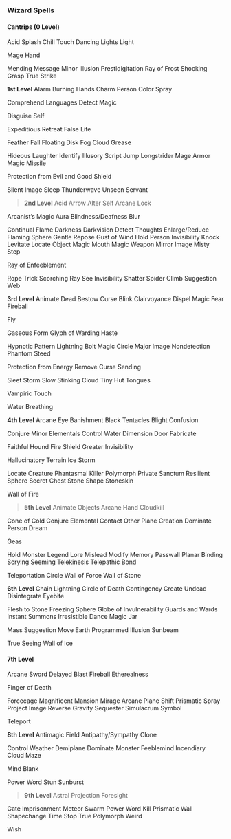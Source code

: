 ### Wizard Spells

#### Cantrips (0 Level)

Acid Splash Chill Touch Dancing Lights Light

Mage Hand

Mending Message Minor Illusion Prestidigitation Ray of Frost Shocking
Grasp True Strike

**1st Level** Alarm Burning Hands Charm Person Color Spray

Comprehend Languages Detect Magic

Disguise Self

Expeditious Retreat False Life

Feather Fall Floating Disk Fog Cloud Grease

Hideous Laughter Identify Illusory Script Jump Longstrider Mage Armor
Magic Missile

Protection from Evil and Good Shield

Silent Image Sleep Thunderwave Unseen Servant

> **2nd Level** Acid Arrow Alter Self Arcane Lock

Arcanist’s Magic Aura Blindness/Deafness Blur

Continual Flame Darkness Darkvision Detect Thoughts Enlarge/Reduce
Flaming Sphere Gentle Repose Gust of Wind Hold Person Invisibility Knock
Levitate Locate Object Magic Mouth Magic Weapon Mirror Image Misty Step

Ray of Enfeeblement

Rope Trick Scorching Ray See Invisibility Shatter Spider Climb
Suggestion Web

**3rd Level** Animate Dead Bestow Curse Blink Clairvoyance Dispel Magic
Fear Fireball

Fly

Gaseous Form Glyph of Warding Haste

Hypnotic Pattern Lightning Bolt Magic Circle Major Image Nondetection
Phantom Steed

Protection from Energy Remove Curse Sending

Sleet Storm Slow Stinking Cloud Tiny Hut Tongues

Vampiric Touch

Water Breathing

**4th Level** Arcane Eye Banishment Black Tentacles Blight Confusion

Conjure Minor Elementals Control Water Dimension Door Fabricate

Faithful Hound Fire Shield Greater Invisibility

Hallucinatory Terrain Ice Storm

Locate Creature Phantasmal Killer Polymorph Private Sanctum Resilient
Sphere Secret Chest Stone Shape Stoneskin

Wall of Fire

> **5th Level** Animate Objects Arcane Hand Cloudkill

Cone of Cold Conjure Elemental Contact Other Plane Creation Dominate
Person Dream

Geas

Hold Monster Legend Lore Mislead Modify Memory Passwall Planar Binding
Scrying Seeming Telekinesis Telepathic Bond

Teleportation Circle Wall of Force Wall of Stone

**6th Level** Chain Lightning Circle of Death Contingency Create Undead
Disintegrate Eyebite

Flesh to Stone Freezing Sphere Globe of Invulnerability Guards and Wards
Instant Summons Irresistible Dance Magic Jar

Mass Suggestion Move Earth Programmed Illusion Sunbeam

True Seeing Wall of Ice

#### 7th Level

Arcane Sword Delayed Blast Fireball Etherealness

Finger of Death

Forcecage Magnificent Mansion Mirage Arcane Plane Shift Prismatic Spray
Project Image Reverse Gravity Sequester Simulacrum Symbol

Teleport

**8th Level** Antimagic Field Antipathy/Sympathy Clone

Control Weather Demiplane Dominate Monster Feeblemind Incendiary Cloud
Maze

Mind Blank

Power Word Stun Sunburst

> **9th Level** Astral Projection Foresight

Gate Imprisonment Meteor Swarm Power Word Kill Prismatic Wall
Shapechange Time Stop True Polymorph Weird

Wish

